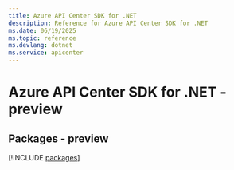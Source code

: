 ```yaml
---
title: Azure API Center SDK for .NET
description: Reference for Azure API Center SDK for .NET
ms.date: 06/19/2025
ms.topic: reference
ms.devlang: dotnet
ms.service: apicenter
---
```

# Azure API Center SDK for .NET - preview
## Packages - preview
[!INCLUDE [packages](api-center-index.md)]